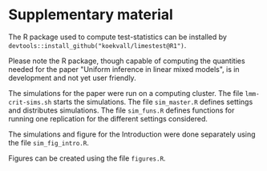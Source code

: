 # Supplementary material

The R package used to compute test-statistics can be installed by
`devtools::install_github("koekvall/limestest@R1")`.

Please note the R package, though capable of computing the quantities needed for
the paper "Uniform inference in linear mixed models", is in development
and not yet user friendly.

The simulations for the paper were run on a computing cluster. The file
`lmm-crit-sims.sh` starts the simulations. The file `sim_master.R` defines
settings and distributes simulations. The file `sim_funs.R` defines functions for
running one replication for the different settings considered.

The simulations and figure for the Introduction were done separately
using the file `sim_fig_intro.R`.

Figures can be created using the file `figures.R`.
